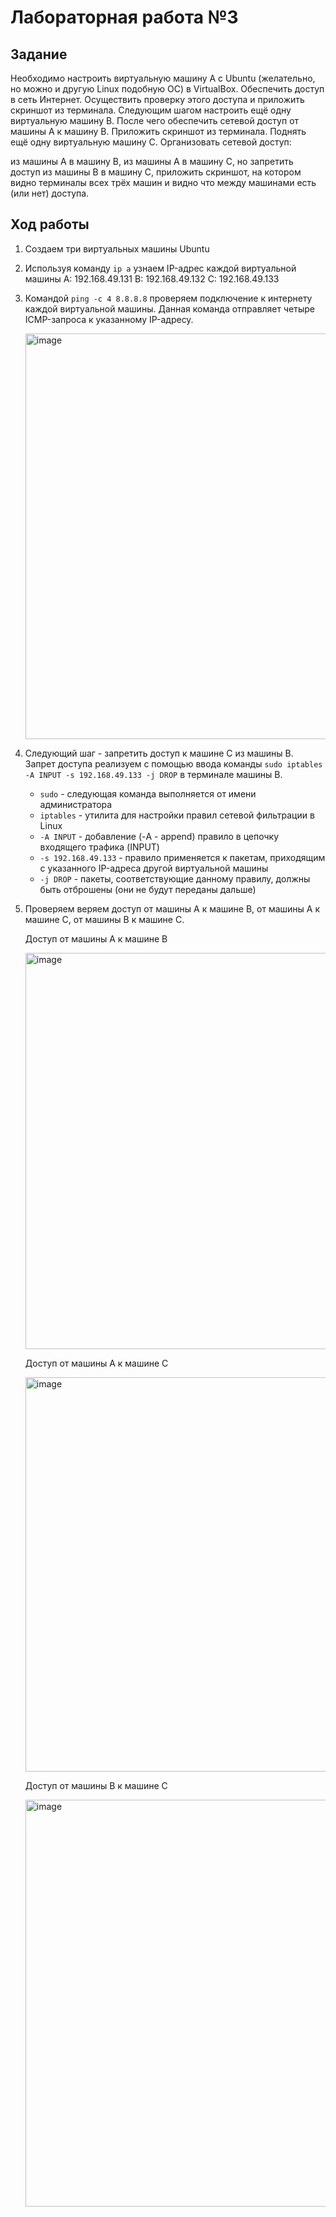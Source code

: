 # Лабораторная работа №3
## Задание
Необходимо настроить виртуальную машину А с Ubuntu (желательно, но можно и другую Linux подобную ОС) в VirtualBox. Обеспечить доступ в сеть Интернет. Осуществить проверку этого доступа и приложить скриншот из терминала. Следующим шагом настроить ещё одну виртуальную машину B. После чего обеспечить сетевой доступ от машины А к машину B. Приложить скриншот из терминала. Поднять ещё одну виртуальную машину С. Организовать сетевой доступ:

из машины А в машину B,
из машины А в машину С,
но запретить доступ из машины B в машину С,
приложить скриншот, на котором видно терминалы всех трёх машин и видно что между машинами есть (или нет) доступа.
## Ход работы
1. Создаем три виртуальных машины Ubuntu
2. Используя команду `ip a` узнаем IP-адрес каждой виртуальной машины
   A: 192.168.49.131
   B: 192.168.49.132
   C: 192.168.49.133
3. Командой `ping -c 4 8.8.8.8` проверяем подключение к интернету каждой виртуальной машины. Данная команда отправляет четыре ICMP-запроса к указанному IP-адресу.
   
   <img width="649" alt="image" src="https://github.com/user-attachments/assets/e2db0494-30ce-4c85-828a-042b9ea9d43b">

   
4. Следующий шаг - запретить доступ к машине С из машины B. Запрет доступа реализуем с помощью ввода команды `sudo iptables -A INPUT -s 192.168.49.133 -j DROP` в терминале машины B.
   - `sudo` - следующая команда выполняется от имени администратора
   - `iptables` - утилита для настройки правил сетевой фильтрации в Linux
   - `-A INPUT` - добавление (-A - append) правило в цепочку входящего трафика (INPUT)
   - `-s 192.168.49.133` - правило применяется к пакетам, приходящим с указанного IP-адреса другой виртуальной машины
   - `-j DROP` - пакеты, соответствующие данному правилу, должны быть отброшены (они не будут переданы дальше)
5. Проверяем веряем доступ от машины А к машине B, от машины А к машине C, от машины B к машине C.
   
    Доступ от машины А к машине B
   
    <img width="634" alt="image" src="https://github.com/user-attachments/assets/0b482aac-7340-4784-ac20-f3828a75b84f">


    Доступ от машины А к машине С

   <img width="631" alt="image" src="https://github.com/user-attachments/assets/ec8f044a-bffe-4330-b150-f88097d0fcfd">


   Доступ от машины B к машине C

   <img width="651" alt="image" src="https://github.com/user-attachments/assets/329a246a-fd0c-4e09-8fc4-bfc491699349">



    
